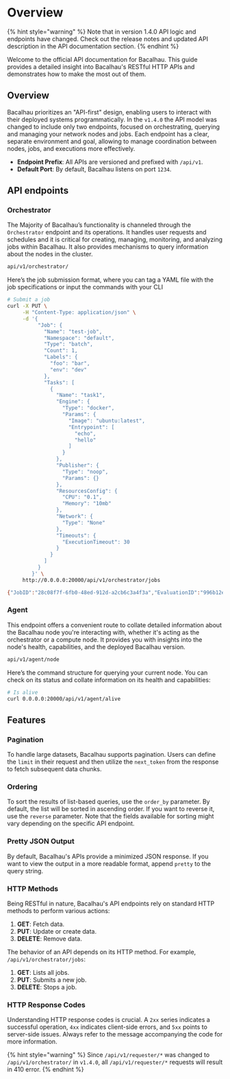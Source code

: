 # Overview

{% hint style="warning" %}
Note that in version 1.4.0 API logic and endpoints have changed. Check out the release notes and updated API description in the API documentation section.
{% endhint %}

Welcome to the official API documentation for Bacalhau. This guide provides a detailed insight into Bacalhau's RESTful HTTP APIs and demonstrates how to make the most out of them.

## Overview

Bacalhau prioritizes an "API-first" design, enabling users to interact with their deployed systems programmatically. In the `v1.4.0` the API model was changed to include only two endpoints, focused on orchestrating, querying and managing your network nodes and jobs. Each endpoint has a clear, separate environment and goal, allowing to manage coordination between nodes, jobs, and executions more effectively.

* **Endpoint Prefix**: All APIs are versioned and prefixed with `/api/v1`.
* **Default Port**: By default, Bacalhau listens on port `1234`.

## **API endpoints**

### **Orchestrator**

The Majority of Bacalhau’s functionality is channeled through the `Orchestrator` endpoint and its operations. It handles user requests and schedules and it is critical for creating, managing, monitoring, and analyzing jobs within Bacalhau. It also provides mechanisms to query information about the nodes in the cluster.

```bash
api/v1/orchestrator/
```

Here’s the job submission format, where you can tag a YAML file with the job specifications or input the commands with your CLI

```bash
# Submit a job
curl -X PUT \
     -H "Content-Type: application/json" \
     -d '{
          "Job": {
            "Name": "test-job",
            "Namespace": "default",
            "Type": "batch",
            "Count": 1,
            "Labels": {
              "foo": "bar",
              "env": "dev"
            },
            "Tasks": [
              {
                "Name": "task1",
                "Engine": {
                  "Type": "docker",
                  "Params": {
                    "Image": "ubuntu:latest",
                    "Entrypoint": [
                      "echo",
                      "hello"
                    ]
                  }
                },
                "Publisher": {
                  "Type": "noop",
                  "Params": {}
                },
                "ResourcesConfig": {
                  "CPU": "0.1",
                  "Memory": "10mb"
                },
                "Network": {
                  "Type": "None"
                },
                "Timeouts": {
                  "ExecutionTimeout": 30
                }
              }
            ]
          }
        }' \
     http://0.0.0.0:20000/api/v1/orchestrator/jobs

{"JobID":"28c08f7f-6fb0-48ed-912d-a2cb6c3a4f3a","EvaluationID":"996b12e4-bcc5-4d74-ac21-0c421dafb7de"}
```

### Agent

This endpoint offers a convenient route to collate detailed information about the Bacalhau node you're interacting with, whether it's acting as the orchestrator or a compute node. It provides you with insights into the node's health, capabilities, and the deployed Bacalhau version.

```bash
api/v1/agent/node
```

Here’s the command structure for querying your current node. You can check on its status and collate information on its health and capabilities:

```bash
# Is alive
curl 0.0.0.0:20000/api/v1/agent/alive
```

## Features

### Pagination

To handle large datasets, Bacalhau supports pagination. Users can define the `limit` in their request and then utilize the `next_token` from the response to fetch subsequent data chunks.

### Ordering

To sort the results of list-based queries, use the `order_by` parameter. By default, the list will be sorted in ascending order. If you want to reverse it, use the `reverse` parameter. Note that the fields available for sorting might vary depending on the specific API endpoint.

### Pretty JSON Output

By default, Bacalhau's APIs provide a minimized JSON response. If you want to view the output in a more readable format, append `pretty` to the query string.

### HTTP Methods

Being RESTful in nature, Bacalhau's API endpoints rely on standard HTTP methods to perform various actions:

1. **GET**: Fetch data.
2. **PUT**: Update or create data.
3. **DELETE**: Remove data.

The behavior of an API depends on its HTTP method. For example, `/api/v1/orchestrator/jobs`:

1. **GET**: Lists all jobs.
2. **PUT**: Submits a new job.
3. **DELETE**: Stops a job.

### HTTP Response Codes

Understanding HTTP response codes is crucial. A `2xx` series indicates a successful operation, `4xx` indicates client-side errors, and `5xx` points to server-side issues. Always refer to the message accompanying the code for more information.

{% hint style="warning" %}
Since `/api/v1/requester/*` was changed to `/api/v1/orchestrator/` in `v1.4.0`, all `/api/v1/requester/*` requests will result in 410 error.
{% endhint %}
